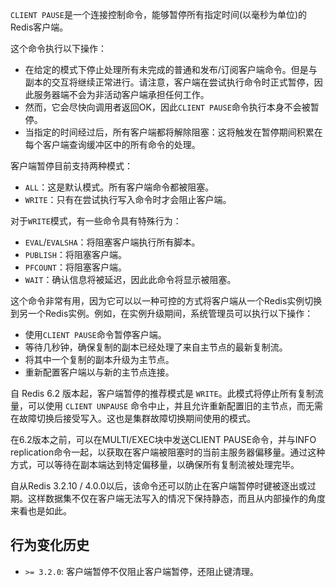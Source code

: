 `CLIENT PAUSE`是一个连接控制命令，能够暂停所有指定时间(以毫秒为单位)的Redis客户端。

这个命令执行以下操作：

* 在给定的模式下停止处理所有未完成的普通和发布/订阅客户端命令。但是与副本的交互将继续正常进行。请注意，客户端在尝试执行命令时正式暂停，因此服务器端不会为非活动客户端承担任何工作。
* 然而，它会尽快向调用者返回OK，因此`CLIENT PAUSE`命令执行本身不会被暂停。
* 当指定的时间经过后，所有客户端都将解除阻塞：这将触发在暂停期间积累在每个客户端查询缓冲区中的所有命令的处理。

客户端暂停目前支持两种模式：

* `ALL`：这是默认模式。所有客户端命令都被阻塞。
* `WRITE`：只有在尝试执行写入命令时才会阻止客户端。

对于`WRITE`模式，有一些命令具有特殊行为：

* `EVAL`/`EVALSHA`：将阻塞客户端执行所有脚本。
* `PUBLISH`：将阻塞客户端。
* `PFCOUNT`：将阻塞客户端。
* `WAIT`：确认信息将被延迟，因此此命令将显示被阻塞。

这个命令非常有用，因为它可以以一种可控的方式将客户端从一个Redis实例切换到另一个Redis实例。例如，在实例升级期间，系统管理员可以执行以下操作：

* 使用`CLIENT PAUSE`命令暂停客户端。
* 等待几秒钟，确保复制的副本已经处理了来自主节点的最新复制流。
* 将其中一个复制的副本升级为主节点。
* 重新配置客户端以与新的主节点连接。

自 Redis 6.2 版本起，客户端暂停的推荐模式是 `WRITE`。此模式将停止所有复制流量，可以使用 `CLIENT UNPAUSE` 命令中止，并且允许重新配置旧的主节点，而无需在故障切换后接受写入。这也是集群故障切换期间使用的模式。

在6.2版本之前，可以在MULTI/EXEC块中发送CLIENT PAUSE命令，并与INFO replication命令一起，以获取在客户端被阻塞时的当前主服务器偏移量。通过这种方式，可以等待在副本端达到特定偏移量，以确保所有复制流被处理完毕。

自从Redis 3.2.10 / 4.0.0以后，该命令还可以防止在客户端暂停时键被逐出或过期。这样数据集不仅在客户端无法写入的情况下保持静态，而且从内部操作的角度来看也是如此。

## 行为变化历史

- `>= 3.2.0`: 客户端暂停不仅阻止客户端暂停，还阻止键清理。
